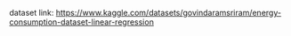 dataset link: https://www.kaggle.com/datasets/govindaramsriram/energy-consumption-dataset-linear-regression​
